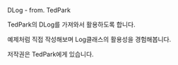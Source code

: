 DLog - from. TedPark

TedPark의 DLog를 가져와서 활용하도록 합니다.

예제처럼 직접 작성해보며 Log클래스의 활용성을 경험해봅니다.

저작권은 TedPark에게 있습니다.


